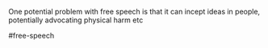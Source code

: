 One potential problem with free speech is that it can incept ideas in people, potentially advocating physical harm etc

#free-speech
